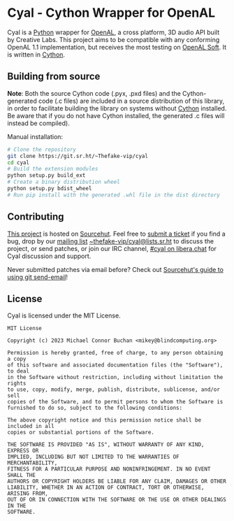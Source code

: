# Cyal - Cython Wrapper for OpenAL

Cyal is a [Python][python] wrapper for [OpenAL][openal], a cross platform, 3D audio API built by Creative Labs. This
project aims to be compatible with any conforming OpenAL 1.1 implementation, but receives the most testing on [OpenAL
Soft][openal-soft]. It is written in [Cython][cython].

[python]: <https://python.org>
[openal]: <https://openal.org>
[openal-soft]: <https://openal-soft.org>
[cython]: <https://cython.org>

## Building from source

**Note**: Both the source Cython code (.pyx, .pxd files) and the Cython-generated code (.c files) are included in a
source distribution of this library, in order to facilitate building the library on systems without [Cython][cython]
installed. Be aware that if you do not have Cython installed, the generated .c files will instead be compiled).

Manual installation:

```bash
# Clone the repository
git clone https://git.sr.ht/~Thefake-vip/cyal
cd cyal
# Build the extension modules
python setup.py build_ext
# Create a binary distribution wheel
python setup.py bdist_wheel
# Run pip install with the generated .whl file in the dist directory
```

## Contributing

[This project][project-page] is hosted on [Sourcehut][srht]. Feel free to [submit a ticket][bug-tracker] if you find a
bug, drop by our [mailing list][mailing-list] <~thefake-vip/cyal@lists.sr.ht> to discuss the project, or send patches,
or join our IRC channel, [#cyal on libera.chat][irc-channel] for Cyal discussion and support.

Never submitted patches via email before? Check out [Sourcehut's guide to using git send-email][git-send-email]!

[project-page]: <https://sr.ht/~thefake-vip/Cyal>
[srht]: <https://sr.ht>
[bug-tracker]: <https://todo.sr.ht/~thefake-vip/Cyal>
[mailing-list]: <https://lists.sr.ht/~thefake-vip/cyal>
[irc-channel]: <ircs://irc.libera.chat:6697/#cyal>
[git-send-email]: <https://git-send-email.io>

## License

Cyal is licensed under the MIT License.

    MIT License

    Copyright (c) 2023 Michael Connor Buchan <mikey@blindcomputing.org>

    Permission is hereby granted, free of charge, to any person obtaining a copy
    of this software and associated documentation files (the "Software"), to deal
    in the Software without restriction, including without limitation the rights
    to use, copy, modify, merge, publish, distribute, sublicense, and/or sell
    copies of the Software, and to permit persons to whom the Software is
    furnished to do so, subject to the following conditions:

    The above copyright notice and this permission notice shall be included in all
    copies or substantial portions of the Software.

    THE SOFTWARE IS PROVIDED "AS IS", WITHOUT WARRANTY OF ANY KIND, EXPRESS OR
    IMPLIED, INCLUDING BUT NOT LIMITED TO THE WARRANTIES OF MERCHANTABILITY,
    FITNESS FOR A PARTICULAR PURPOSE AND NONINFRINGEMENT. IN NO EVENT SHALL THE
    AUTHORS OR COPYRIGHT HOLDERS BE LIABLE FOR ANY CLAIM, DAMAGES OR OTHER
    LIABILITY, WHETHER IN AN ACTION OF CONTRACT, TORT OR OTHERWISE, ARISING FROM,
    OUT OF OR IN CONNECTION WITH THE SOFTWARE OR THE USE OR OTHER DEALINGS IN THE
    SOFTWARE.
